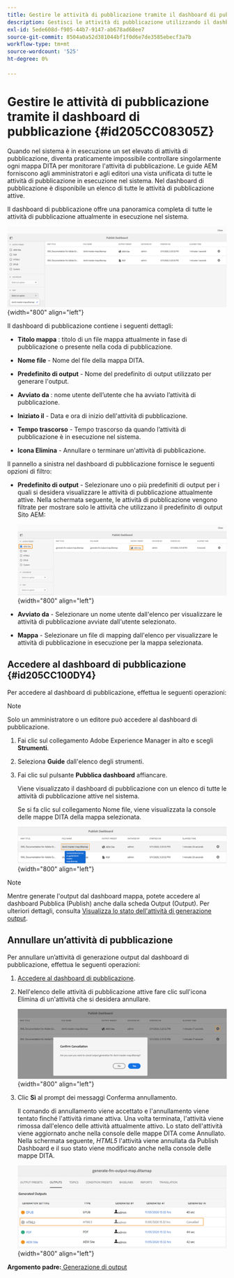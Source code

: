 ```yaml
---
title: Gestire le attività di pubblicazione tramite il dashboard di pubblicazione
description: Gestisci le attività di pubblicazione utilizzando il dashboard di pubblicazione nelle guide AEM. Scopri come accedere al dashboard di pubblicazione e annullare un’attività di pubblicazione.
exl-id: 5ede608d-f905-44b7-9147-ab678ad68ee7
source-git-commit: 8504a0a52d381044bf1f0d6e7de3585ebecf3a7b
workflow-type: tm+mt
source-wordcount: '525'
ht-degree: 0%

---
```


# Gestire le attività di pubblicazione tramite il dashboard di pubblicazione {#id205CC08305Z}

Quando nel sistema è in esecuzione un set elevato di attività di pubblicazione, diventa praticamente impossibile controllare singolarmente ogni mappa DITA per monitorare l&#39;attività di pubblicazione. Le guide AEM forniscono agli amministratori e agli editori una vista unificata di tutte le attività di pubblicazione in esecuzione nel sistema. Nel dashboard di pubblicazione è disponibile un elenco di tutte le attività di pubblicazione attive.

Il dashboard di pubblicazione offre una panoramica completa di tutte le attività di pubblicazione attualmente in esecuzione nel sistema.

![](images/publish-dashboard.png){width="800" align="left"}

Il dashboard di pubblicazione contiene i seguenti dettagli:

- **Titolo mappa** : titolo di un file mappa attualmente in fase di pubblicazione o presente nella coda di pubblicazione.

- **Nome file** - Nome del file della mappa DITA.

- **Predefinito di output** - Nome del predefinito di output utilizzato per generare l&#39;output.

- **Avviato da** : nome utente dell’utente che ha avviato l’attività di pubblicazione.

- **Iniziato il** - Data e ora di inizio dell&#39;attività di pubblicazione.

- **Tempo trascorso** - Tempo trascorso da quando l’attività di pubblicazione è in esecuzione nel sistema.

- **Icona Elimina** - Annullare o terminare un&#39;attività di pubblicazione.

Il pannello a sinistra nel dashboard di pubblicazione fornisce le seguenti opzioni di filtro:

- **Predefinito di output** - Selezionare uno o più predefiniti di output per i quali si desidera visualizzare le attività di pubblicazione attualmente attive. Nella schermata seguente, le attività di pubblicazione vengono filtrate per mostrare solo le attività che utilizzano il predefinito di output Sito AEM:

  ![](images/publish-dashboard-preset-filter.png){width="800" align="left"}

- **Avviato da** - Selezionare un nome utente dall&#39;elenco per visualizzare le attività di pubblicazione avviate dall&#39;utente selezionato.

- **Mappa** - Selezionare un file di mapping dall&#39;elenco per visualizzare le attività di pubblicazione in esecuzione per la mappa selezionata.

## Accedere al dashboard di pubblicazione {#id205CC100DY4}

Per accedere al dashboard di pubblicazione, effettua le seguenti operazioni:

>[!NOTE]
>
> Solo un amministratore o un editore può accedere al dashboard di pubblicazione.

1. Fai clic sul collegamento Adobe Experience Manager in alto e scegli **Strumenti**.

1. Seleziona **Guide** dall&#39;elenco degli strumenti.

1. Fai clic sul pulsante **Pubblica dashboard** affiancare.

   Viene visualizzato il dashboard di pubblicazione con un elenco di tutte le attività di pubblicazione attive nel sistema.

   Se si fa clic sul collegamento Nome file, viene visualizzata la console delle mappe DITA della mappa selezionata.

   ![](images/publish-dashboard-click-filename-link.png){width="800" align="left"}


>[!NOTE]
>
> Mentre generate l&#39;output dal dashboard mappa, potete accedere al dashboard Pubblica (Publish) anche dalla scheda Output (Output). Per ulteriori dettagli, consulta [Visualizza lo stato dell&#39;attività di generazione output](generate-output-for-a-dita-map.md#viewing_output_history).

## Annullare un’attività di pubblicazione

Per annullare un’attività di generazione output dal dashboard di pubblicazione, effettua le seguenti operazioni:

1. [Accedere al dashboard di pubblicazione](#id205CC100DY4).

1. Nell&#39;elenco delle attività di pubblicazione attive fare clic sull&#39;icona Elimina di un&#39;attività che si desidera annullare.

   ![](images/publish-dashboard-cancel-task.png){width="800" align="left"}

1. Clic **Sì** al prompt dei messaggi Conferma annullamento.

   Il comando di annullamento viene accettato e l&#39;annullamento viene tentato finché l&#39;attività rimane attiva. Una volta terminata, l&#39;attività viene rimossa dall&#39;elenco delle attività attualmente attivo. Lo stato dell&#39;attività viene aggiornato anche nella console delle mappe DITA come Annullato. Nella schermata seguente, *HTML5* l&#39;attività viene annullata da Publish Dashboard e il suo stato viene modificato anche nella console delle mappe DITA.

   ![](images/cancelled-output-task.png){width="800" align="left"}


**Argomento padre:**[ Generazione di output](generate-output.md)
